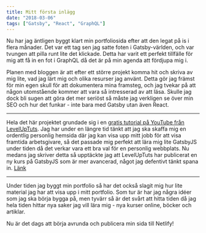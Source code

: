 ```yaml
---
title: Mitt första inlägg
date: "2018-03-06"
tags: ["Gatsby", "React", "GraphQL"]
---
```


Nu har jag äntligen byggt klart min portfoliosida efter att den legat på is i flera månader. Det var ett tag sen jag satte foten i Gatsby-världen, och var tvungen att pilla runt lite det klickade. Detta har varit ett perfekt tillfälle för mig att få in en fot i GraphQL då det är på min agenda att fördjupa mig i. 

Planen med bloggen är att efter ett större projekt komma hit och skriva av mig lite, vad jag lärt mig och olika resurser jag använt. Detta gör jag främst för min egen skull för att dokumentera mina framsteg, och jag tvekar på att någon utomstående kommer att vara så intresserad av att läsa. Skulle jag dock bli sugen att göra det mer seriöst så måste jag verkligen se över min SEO och hur det funkar - inte bara med Gatsby utan även React.

***

Hela det här projektet grundade sig i en [gratis tutorial på YouTube från LevelUpTuts](https://www.youtube.com/watch?v=b2H7fWhQcdE&list=PLLnpHn493BHHfoINKLELxDch3uJlSapxg). Jag har under en längre tid tänkt att jag ska skaffa mig en ordentlig personlig hemsida där jag kan visa upp mitt jobb för att visa framtida arbetsgivare, så det passade mig perfekt att lära mig lite GatsbyJS under tiden då det verkar vara ett bra val för en personlig webbplats. Nu medans jag skriver detta så upptäckte jag att LevelUpTuts har publicerat en ny kurs på GatsbyJS som är mer avancerad, något jag defentivt tänkt spana in. [Länk](https://www.youtube.com/watch?v=evAUPPs7fB0)


***

Under tiden jag byggt min portfolio så har det också slagit mig hur lite material jag har att visa upp i mitt portfolio. Som tur är har jag några idéer som jag ska börja bygga på, men tyvärr så är det svårt att hitta tiden då jag hela tiden hittar nya saker jag vill lära mig - nya kurser online, böcker och artiklar. 

Nu är det dags att börja avrunda och publicera min sida till Netlify!